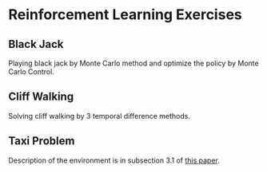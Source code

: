 # Reinforcement Learning Exercises

## Black Jack
Playing black jack by Monte Carlo method and optimize the policy by Monte Carlo Control.

## Cliff Walking
Solving cliff walking by 3 temporal difference methods.

## Taxi Problem
Description of the environment is in subsection 3.1 of [this paper](https://arxiv.org/pdf/cs/9905014.pdf).